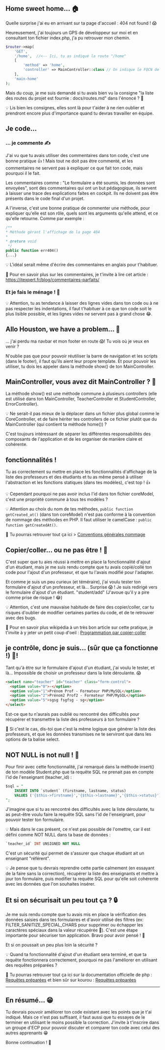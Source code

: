 ## Home sweet home... 🏠

Quelle surprise j'ai eu en arrivant sur ta page d'accueil : 404 not found ! 😱

Heureusement, j'ai toujours un GPS de développeur sur moi et en consultant ton fichier index.php, j'a pu retrouver mon chemin.

```php
$router->map(
    'GET',
    '/home',  //<-- Ici, tu as indiqué la route "/home"
    [
        'method' => 'home',
        'controller' => MainController::class // On indique le FQCN de la classe
    ],
    'main-home'
);
```

Mais du coup, je me suis demandé si tu avais bien vu la consigne "la liste des routes du projet est fournie : docs/routes.md" dans l'énoncé ? 🤔

💡 Lis bien les consignes, elles sont là pour t'aider à ne rien oublier et prendront encore plus d'importance quand tu devras travailler en équipe.

## Je code...

### ... je commente ✍

J'ai vu que tu avais utiliser des commentaires dans ton code, c'est une bonne pratique 👍 ! Mais tout ne doit pas être commenté, et les commentaires ne servent pas à expliquer ce que fait ton code, mais pourquoi il le fait.

Les commentaires comme : "Le formulaire a été soumis, les données sont envoyées", sont des commentaires qui ont un but pédagogique, ils servent à laisser une trace des explications faites en cockpit. Ils ne doivent pas être présents dans le code final d'un projet.

A l'inverse, c'est une bonne pratique de commenter une méthode, pour expliquer qu'elle est son rôle, quels sont les arguments qu'elle attend, et ce qu'elle retourne. Comme par exemple :

```php
/**
* Méthode gérant l'affichage de la page 404
*
* @return void
 */
public function err404()
{...}
```

💡 L'idéal serait même d'écrire des commentaires en anglais pour t'habituer.

🎁 Pour en savoir plus sur les commentaires, je t'invite à lire cet article : https://itexpert.fr/blog/commentaires-parfaits/

### Et je fais le ménage ! 🧹

💡 Attention, tu as tendance à laisser des lignes vides dans ton code ou à ne pas respecter les indentations, il faut t'habituer à ce que ton code soit le plus lisible possible, et les lignes vides ne servent pas à grand chose 😂.

## Allo Houston, we have a problem... 🚀

... j'ai perdu ma navbar et mon footer en route 😱! Tu vois où je veux en venir ?

N'oublie pas que pour pouvoir réutiliser la barre de navigation et les scripts (dans le footer), il faut qu'ils aient leur propre template. Et pour pouvoir les utiliser, tu dois les appeler dans la méthode show() de ton MainController.

## MainController, vous avez dit MainController ? 🤔

La méthode show() est une méthode commune à plusieurs controllers (elle est utilisé dans ton MainController, TeacherController et StudentController, ErrorController).

💡 Ne serait-il pas mieux de la déplacer dans un fichier plus global comme le CoreController, et de faire hériter tes controllers de ce fichier plutôt que du MainController (qui contient ta méthode home()) ?

C'est toujours intéressant de séparer les différentes responsabilités des composants de l'application et de les organiser de manière claire et cohérente.

## fonctionnalités !

Tu as correctement su mettre en place les fonctionnalités d'affichage de la liste des professeurs et des étudiants et tu as même pensé à utiliser l'abstraction et les fonctions statiques (dans tes modèles), c'est top ! 👍

💡 Cependant pourquoi ne pas avoir inclus l'id dans ton fichier coreModel, c'est une propriété commune à tous tes modèles ?

💡 Attention au choix du nom de tes méthodes, `public function getCreated_at()` (dans ton coreModel) n'est pas conforme à la convention de nommage des méthodes en PHP. Il faut utiliser le camelCase : `public function getCreatedAt()`.

🎁 Tu pourras retrouver tout ça ici > [Conventions générales nommage](https://www.alsacreations.com/outils/guidelines/Conventions-generales-nommage.md)

## Copier/coller... ou ne pas être ! 🤔

C'est super que tu aies réussi à mettre en place la fonctionnalité d'ajout d'un étudiant, mais je me suis rendu compte que tu avais copié/collé ton code pour l'ajout d'un professeur, et que tu l'avais modifié pour l'adapter.

Et comme je suis un peu curieux (et téméraire), j'ai voulu tester ton formulaire d'ajout d'un professeur, et là... Surprise 😱 ! Je suis redirigé vers le formulaire d'ajout d'un étudiant. "student/add" (J'avoue qu'il y a pire comme prise de risque ! 😂)

💡 Attention, c'est une mauvaise habitude de faire des copier/coller, car tu risques d'oublier de modifier certaines parties du code, et de te retrouver avec des bugs.

🎁 Pour en savoir plus wikipédia à un très bon article sur cette pratique, je t'invite à y jeter un petit coup d'oeil : [Programmation par copier-coller](https://fr.wikipedia.org/wiki/Programmation_par_copier-coller)

## je contrôle, donc je suis... (sûr que ça fonctionne !) 🥳!

Tant qu'à être sur le formulaire d'ajout d'un étudiant, j'ai voulu le tester, et là... Impossible de choisir un professeur dans la liste déroulante. 😱

```html
<select name="teacher" id="teacher" class="form-control">
  <option value="0">-</option>
  <option value="1">Prénom Prof - Formateur PHP/MySQL</option>
  <option value="2">Prénom2 Prof2 - Formateur PHP/MySQL</option>
  <option value="5">sgsg fsgfsg - sg</option>
</select>
```

Est-ce que tu n'aurais pas oublié ou rencontré des difficultés pour récupérer et transmettre la liste des professeurs à ton formulaire ?

🎁 Si c'est le cas, dis-toi que c'est la même logique que générer la liste des professeurs, et que les données transmises ne te serviront que dans les options de ta balise select.

## NOT NULL is not null ! 🤔

Pour finir avec cette fonctionnalité, j'ai remarqué dans la méthode insert() de ton modèle Student.php que ta requête SQL ne prenait pas en compte l'id de l'enseignant (teacher_id) :

```sql
$sql = "
    INSERT INTO `student` (firstname, lastname, status)
    VALUES ('{$this->firstname}','{$this->lastname}','{$this->status}')
";
```

J'imagine que si tu as rencontré des difficultés avec la liste déroulante, tu as peut-être voulu faire la requête SQL sans l'id de l'enseignant, pour pouvoir tester ton formulaire.

💡 Mais dans le cas présent, ce n'est pas possible de l'omettre, car il est défini comme NOT NULL dans ta base de données :

```sql
`teacher_id` INT UNSIGNED NOT NULL
```

C'est un sécurité qui permet de s'assurer que chaque étudiant ait un enseignant "référent".

💡 Je pense que tu devrais reprendre cette partie calmement (en essayant de la faire sans la correction), récupérer la liste des enseignants et mettre à jour ton formulaire, puis modifier ta requête SQL pour qu'elle soit cohérente avec les données que l'on souhaites insérer.

## Et si on sécurisait un peu tout ça ? 🔒

Je me suis rendu compte que tu avais mis en place la vérification des données saisies dans tes formulaires et d'avoir utilisé des filtres (ex: FILTER_SANITIZE_SPECIAL_CHARS pour supprimer ou échapper les caractères spéciaux dans la valeur récupérée 🙏). C'est une étape importante pour sécuriser ton application. Bravo pour avoir pensé ! 💪

Et si on poussait un peu plus loin la sécurité ?

💡 Quand ta fonctionnalité d'ajout d'un étudiant sera terminé, et que ta requête fonctionnera correctement, pourquoi ne pas l'améliorer en utilisant des requêtes préparées ?

🎁 Tu pourras retrouver tout ça ici sur la documentation officielle de php : [Requêtes préparées](https://www.php.net/manual/fr/pdo.prepared-statements.php) et bien sûr sur kourou : [Requêtes préparées](https://kourou.oclock.io/ressources/fiche-recap/pdo/#requ%c3%aates-pr%c3%a9par%c3%a9es)

<hr>

## En **résumé**... 😁

Tu devrais pouvoir améliorer ton code existant avec les points que je t'ai indiqué. Mais ce n'est pas suffisant, il faut aussi que tu essayes de le terminer en utilisant le moins possible la correction.
J'invite à t'inscrire dans un groupe d'ECP pour pouvoir discuter et comparer ton code avec celui des autres apprenants 😁

Bonne continuation ! 👋
